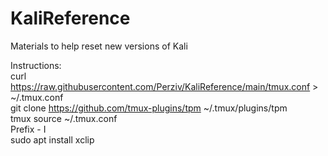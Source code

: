 # KaliReference

Materials to help reset new versions of Kali

Instructions:<br />
curl https://raw.githubusercontent.com/Perziv/KaliReference/main/tmux.conf > ~/.tmux.conf<br />
git clone https://github.com/tmux-plugins/tpm ~/.tmux/plugins/tpm<br />
tmux source ~/.tmux.conf<br />
Prefix - I<br />
sudo apt install xclip<br />
